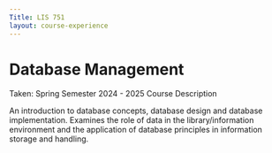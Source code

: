 ```yaml
---
Title: LIS 751 
layout: course-experience
---
```

# Database Management
Taken: Spring Semester 2024 - 2025
Course Description

An introduction to database concepts, database design and database implementation. Examines the role of data in the library/information environment and the application of database principles in information storage and handling.